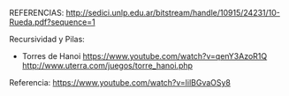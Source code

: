 REFERENCIAS:
http://sedici.unlp.edu.ar/bitstream/handle/10915/24231/10-Rueda.pdf?sequence=1

Recursividad y Pilas:

- Torres de Hanoi
https://www.youtube.com/watch?v=qenY3AzoR1Q
http://www.uterra.com/juegos/torre_hanoi.php

Referencia: https://www.youtube.com/watch?v=lilBGvaOSy8
